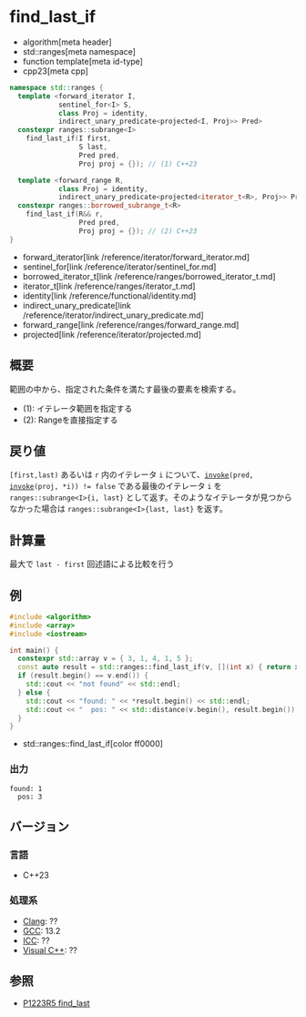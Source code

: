 # find_last_if
* algorithm[meta header]
* std::ranges[meta namespace]
* function template[meta id-type]
* cpp23[meta cpp]

```cpp
namespace std::ranges {
  template <forward_iterator I,
            sentinel_for<I> S,
            class Proj = identity,
            indirect_unary_predicate<projected<I, Proj>> Pred>
  constexpr ranges::subrange<I>
    find_last_if(I first,
                 S last,
                 Pred pred,
                 Proj proj = {}); // (1) C++23

  template <forward_range R,
            class Proj = identity,
            indirect_unary_predicate<projected<iterator_t<R>, Proj>> Pred>
  constexpr ranges::borrowed_subrange_t<R>
    find_last_if(R&& r,
                 Pred pred,
                 Proj proj = {}); // (2) C++23
}
```
* forward_iterator[link /reference/iterator/forward_iterator.md]
* sentinel_for[link /reference/iterator/sentinel_for.md]
* borrowed_iterator_t[link /reference/ranges/borrowed_iterator_t.md]
* iterator_t[link /reference/ranges/iterator_t.md]
* identity[link /reference/functional/identity.md]
* indirect_unary_predicate[link /reference/iterator/indirect_unary_predicate.md]
* forward_range[link /reference/ranges/forward_range.md]
* projected[link /reference/iterator/projected.md]

## 概要
範囲の中から、指定された条件を満たす最後の要素を検索する。

* (1): イテレータ範囲を指定する
* (2): Rangeを直接指定する


## 戻り値
`[first,last)` あるいは `r` 内のイテレータ `i` について、[`invoke`](/reference/functional/invoke.md)`(pred, `[`invoke`](/reference/functional/invoke.md)`(proj, *i)) != false` である最後のイテレータ `i` を `ranges::subrange<I>{i, last}` として返す。そのようなイテレータが見つからなかった場合は `ranges::subrange<I>{last, last}` を返す。


## 計算量
最大で `last - first` 回述語による比較を行う


## 例
```cpp example
#include <algorithm>
#include <array>
#include <iostream>

int main() {
  constexpr std::array v = { 3, 1, 4, 1, 5 };
  const auto result = std::ranges::find_last_if(v, [](int x) { return x == 1; });
  if (result.begin() == v.end()) {
    std::cout << "not found" << std::endl;
  } else {
    std::cout << "found: " << *result.begin() << std::endl;
    std::cout << "  pos: " << std::distance(v.begin(), result.begin()) << std::endl;
  }
}
```
* std::ranges::find_last_if[color ff0000]

### 出力
```
found: 1
  pos: 3
```

## バージョン
### 言語
- C++23

### 処理系
- [Clang](/implementation.md#clang): ??
- [GCC](/implementation.md#gcc): 13.2
- [ICC](/implementation.md#icc): ??
- [Visual C++](/implementation.md#visual_cpp): ??

## 参照
- [P1223R5 find_last](https://www.open-std.org/jtc1/sc22/wg21/docs/papers/2022/p1223r5.pdf)

